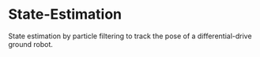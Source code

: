 # State-Estimation
State estimation by particle filtering to track the pose of a differential-drive ground robot.
